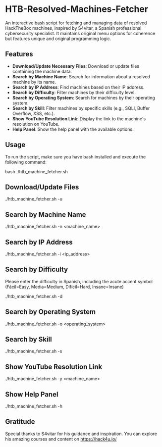 # HTB-Resolved-Machines-Fetcher
An interactive bash script for fetching and managing data of resolved HackTheBox machines, inspired by S4vitar, a Spanish professional cybersecurity specialist. It maintains original menu options for coherence but features unique and original programming logic.

## Features

- **Download/Update Necessary Files**: Download or update files containing the machine data.
- **Search by Machine Name**: Search for information about a resolved machine by its name.
- **Search by IP Address**: Find machines based on their IP address.
- **Search by Difficulty**: Filter machines by their difficulty level.
- **Search by Operating System**: Search for machines by their operating system.
- **Search by Skill**: Filter machines by specific skills (e.g., SQLI, Buffer Overflow, XSS, etc.).
- **Show YouTube Resolution Link**: Display the link to the machine's resolution on YouTube.
- **Help Panel**: Show the help panel with the available options.

## Usage

To run the script, make sure you have bash installed and execute the following command:

bash
./htb_machine_fetcher.sh

## Download/Update Files
./htb_machine_fetcher.sh -u

## Search by Machine Name
./htb_machine_fetcher.sh -n <machine_name>

## Search by IP Address
./htb_machine_fetcher.sh -i <ip_address>

## Search by Difficulty
Please enter the difficulty in Spanish, including the acute accent symbol (Fácil=Easy, Media=Medium, Difícil=Hard, Insane=Insane)

./htb_machine_fetcher.sh -d <difficulty>

## Search by Operating System
./htb_machine_fetcher.sh -o <operating_system>

## Search by Skill
./htb_machine_fetcher.sh -s <skill>

## Show YouTube Resolution Link
./htb_machine_fetcher.sh -y <machine_name>

## Show Help Panel
./htb_machine_fetcher.sh -h

## Gratitude

Special thanks to S4vitar for his guidance and inspiration. You can explore his amazing courses and content on https://hack4u.io/

